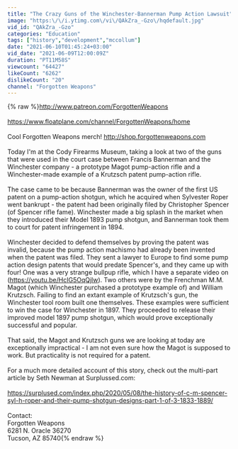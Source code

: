 ```yaml
---
title: "The Crazy Guns of the Winchester-Bannerman Pump Action Lawsuit"
image: "https:\/\/i.ytimg.com\/vi\/QAkZra_-Gzo\/hqdefault.jpg"
vid_id: "QAkZra_-Gzo"
categories: "Education"
tags: ["history","development","mccollum"]
date: "2021-06-10T01:45:24+03:00"
vid_date: "2021-06-09T12:00:09Z"
duration: "PT11M58S"
viewcount: "64427"
likeCount: "6262"
dislikeCount: "20"
channel: "Forgotten Weapons"
---
```

{% raw %}<a rel="nofollow" target="blank" href="http://www.patreon.com/ForgottenWeapons">http://www.patreon.com/ForgottenWeapons</a><br /><br /><a rel="nofollow" target="blank" href="https://www.floatplane.com/channel/ForgottenWeapons/home">https://www.floatplane.com/channel/ForgottenWeapons/home</a><br /><br />Cool Forgotten Weapons merch! <a rel="nofollow" target="blank" href="http://shop.forgottenweapons.com">http://shop.forgottenweapons.com</a><br /><br />Today I'm at the Cody Firearms Museum, taking a look at two of the guns that were used in the court case between Francis Bannerman and the Winchester company - a prototype Magot pump-action rifle and a Winchester-made example of a Krutzsch patent pump-action rifle.<br /><br />The case came to be because Bannerman was the owner of the first US patent on a pump-action shotgun, which he acquired when Sylvester Roper went bankrupt - the patent had been originally filed by Christopher Spencer (of Spencer rifle fame). Winchester made a big splash in the market when they introduced their Model 1893 pump shotgun, and Bannerman took them to court for patent infringement in 1894. <br /><br />Winchester decided to defend themselves by proving the patent was invalid, because the pump action machismo had already been invented when the patent was filed. They sent a lawyer to Europe to find some pump action design patents that would predate Spencer's, and they came up with four! One was a very strange bullpup rifle, which I have a separate video on (<a rel="nofollow" target="blank" href="https://youtu.be/HcIG5OqQjlw).">https://youtu.be/HcIG5OqQjlw).</a> Two others were by the Frenchman M.M. Magot (which Winchester purchased a prototype example of) and William Krutzsch. Failing to find an extant example of Krutzsch's gun, the Winchester tool room built one themselves.  These examples were sufficient to win the case for Winchester in 1897. They proceeded to release their improved model 1897 pump shotgun, which would prove exceptionally successful and popular.<br /><br />That said, the Magot and Krutzsch guns we are looking at today are exceptionally impractical - I am not even sure how the Magot is supposed to work. But practicality is not required for a patent.<br /><br />For a much more detailed account of this story, check out the multi-part article by Seth Newman at Surplussed.com:<br /><br /><a rel="nofollow" target="blank" href="https://surplused.com/index.php/2020/05/08/the-history-of-c-m-spencer-syl-h-roper-and-their-pump-shotgun-designs-part-1-of-3-1833-1889/">https://surplused.com/index.php/2020/05/08/the-history-of-c-m-spencer-syl-h-roper-and-their-pump-shotgun-designs-part-1-of-3-1833-1889/</a><br /><br />Contact:<br />Forgotten Weapons<br />6281 N. Oracle 36270<br />Tucson, AZ 85740{% endraw %}
